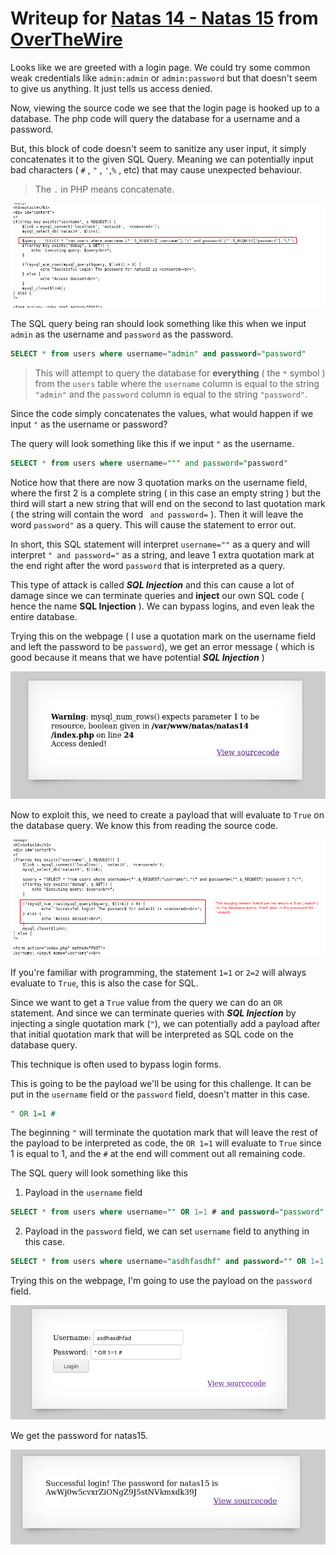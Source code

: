 # Writeup for [Natas 14 - Natas 15](http://natas14.natas.labs.overthewire.org) from [OverTheWire](https://overthewire.org)


Looks like we are greeted with a login page. We could try some common weak credentials like `admin:admin` or `admin:password` but that doesn't seem to give us anything. It just tells us access denied.


Now, viewing the source code we see that the login page is hooked up to a database. The php code will query the database for a username and a password.

But, this block of code doesn't seem to sanitize any user input, it simply concatenates it to the given SQL Query. Meaning we can potentially input bad characters ( `#` , `"` , `'`,`%` , etc) that may cause unexpected behaviour.
> The `.` in PHP means concatenate.


![](./img/source.png)

The SQL query being ran should look something like this when we input `admin` as the username and `password` as the password.

```sql
SELECT * from users where username="admin" and password="password"
```
> This will attempt to query the database for **everything** ( the `*` symbol ) from the `users` table where the `username` column is equal to the string `"admin"` and the `password` column is equal to the string `"password"`.

Since the code simply concatenates the values, what would happen if we input `"` as the username or password? 

The query will look something like this if we input `"` as the username.

```sql
SELECT * from users where username=""" and password="password"
``` 

Notice how that there are now 3 quotation marks on the username field, where the first 2 is a complete string ( in this case an empty string ) but the third will start a new string that will end on the second to last quotation mark ( the string will contain the word ` and password=` ). Then it will leave the word `password"` as a query. This will cause the statement to error out.

In short, this SQL statement will interpret `username=""` as a query and will interpret `" and password="` as a string, and leave 1 extra quotation mark at the end right after the word `password` that is interpreted as a query.

This type of attack is called ***SQL Injection*** and this can cause a lot of damage since we can terminate queries and **inject** our own SQL code ( hence the name **SQL Injection** ). We can bypass logins, and even leak the entire database.


Trying this on the webpage ( I use a quotation mark on the username field and left the password to be `password`), we get an error message ( which is good because it means that we have potential ***SQL Injection*** )

![](./img/error.png)

Now to exploit this, we need to create a payload that will evaluate to `True` on the database query. We know this from reading the source code.

![](./img/true.png)

If you're familiar with programming, the statement `1=1` or `2=2` will always evaluate to `True`, this is also the case for SQL.

Since we want to get a `True` value from the query we can do an `OR` statement. And since we can terminate queries with ***SQL Injection*** by injecting a single quotation mark (`"`), we can potentially add a payload after that initial quotation mark that will be interpreted as SQL code on the database query.

This technique is often used to bypass login forms.

This is going to be the payload we'll be using for this challenge. It can be put in the `username` field or the `password` field, doesn't matter in this case.

```SQL
" OR 1=1 #
```

The beginning `"` will terminate the quotation mark that will leave the rest of the payload to be interpreted as code, the `OR 1=1` will evaluate to `True` since 1 is equal to 1, and the `#` at the end will comment out all remaining code.

The SQL query will look something like this

1. Payload in the `username` field
```sql
SELECT * from users where username="" OR 1=1 # and password="password"
``` 
2. Payload in the `password` field, we can set `username` field to anything in this case.
```sql
SELECT * from users where username="asdhfasdhf" and password="" OR 1=1 #
```

Trying this on the webpage, I'm going to use the payload on the `password` field.

![](./img/exploit.png)

We get the password for natas15.

![](./img/password.png)
